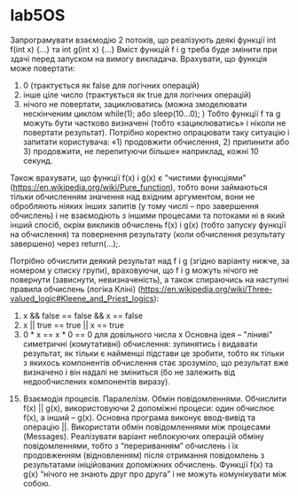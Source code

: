 # lab5OS


Запрограмувати взаємодію 2 потоків, що реалізують деякі функції int f(int x) {...} та int g(int x) {...}
Вміст функцій f і g треба буде змінити при здачі перед запуском на вимогу викладача.
Врахувати, що функція може повертати:
1) 0 (трактується як false для логічних операцій)
2) інше ціле число (трактується як true для логічних операцій)
3) нічого не повертати, зациклюватись (можна змоделювати нескінченим циклом while(1); або sleep(10...0); )
Тобто функції f та g можуть бути частково визначені (тобто «зациклюватись» і ніколи не повертати результат). Потрібно коректно опрацювати таку ситуацію і запитати користувача: «1) продовжити обчислення, 2) припинити або 3) продовжити, не перепитуючи більше» наприклад, кожні 10 секунд.

Також врахувати, що функції f(x) і g(x) є "чистими функціями" (https://en.wikipedia.org/wiki/Pure_function), тобто вони займаються тільки обчисленням значення над вхідним аргументом, вони не обробляють ніяких інших запитів (у тому числі – про завершення обчислень) і не взаємодіють з іншими процесами та потоками ні в який інший спосіб, окрім викликів обчислень f(x) і g(x) (тобто запуску функції на обчислення) та повернення результату (коли обчислення результату завершено) через return(...);.

Потрібно обчислити деякий результат над f і g (згідно варіанту нижче, за номером у списку групи), враховуючи, що f і g можуть нічого не повернути (зависнути, невизначеність), а також спираючись на наступні правила обчислень (логіка Кліні) (https://en.wikipedia.org/wiki/Three-valued_logic#Kleene_and_Priest_logics):
1) x && false == false && x == false
2) x || true == true || x == true
3) 0 * x == x * 0 == 0 для довільного числа x
Основна ідея – "ліниві" симетричні (комутативні) обчислення: зупинятись і видавати результат, як тільки є найменші підстави це зробити, тобто як тільки з якихось компонентів обчислення стає зрозуміло, що результат вже визначено і він надалі не зміниться (бо не залежить від недообчислених компонентів виразу).


15. Взаємодія процесів. Паралелізм. Обмін повідомленнями. Обчислити f(x) || g(x), використовуючи 2 допоміжні процеси: один обчислює f(x), а інший – g(x). Основна програма виконує ввод-вивід та операцію ||. Використати обмін повідомленнями між процесами (Messages). Реалізувати варіант неблокуючих операцій обміну повідомленнями, тобто з “перериванням” обчислень і їх продовженням (відновленням) після отримання повідомлень з результатами ініційованих допоміжних обчислень. Функції f(x) та g(x) “нічого не знають друг про друга” і не можуть комунікувати між собою.
